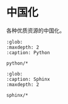 # 中国化

各种优质资源的中国化。

```{toctree}
:glob:
:maxdepth: 2
:caption: Python

python/*
```

```{toctree}
:glob:
:caption: Sphinx
:maxdepth: 2

sphinx/*
```